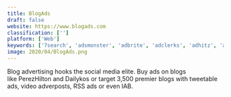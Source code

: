 ```yaml
---
title: BlogAds
draft: false 
website: https://www.blogads.com
classification: ['']
platform: ['Web']
keywords: ['7search', 'adsmonster', 'adbrite', 'adclerks', 'adhitz', 'adquick', 'adroll', 'adsense', 'bidvertiser', 'buysellads', 'google_ads', 'infolinks', 'linkedin_display_ads', 'microsoft_advertising', 'openx', 'outbrain', 'project_wonderful', 'roojoom', 'undertone']
image: 2020/04/BlogAds.png
---
```

Blog advertising hooks the social media elite. Buy ads on blogs like PerezHilton and Dailykos or target 3,500 premier blogs with tweetable ads, video adverposts, RSS ads or even IAB.